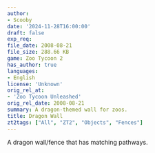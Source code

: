```yaml
---
author:
- Scooby
date: '2024-11-28T16:00:00'
draft: false
exp_req:
file_date: 2008-08-21
file_size: 288.66 KB
game: Zoo Tycoon 2
has_author: true
languages:
- English
license: 'Unknown'
orig_rel_at:
- 'Zoo Tycoon Unleashed'
orig_rel_date: 2008-08-21
summary: A dragon-themed wall for zoos.
title: Dragon Wall
zt2tags: ["All", "ZT2", "Objects", "Fences"]
---
```

A dragon wall/fence that has matching pathways.
